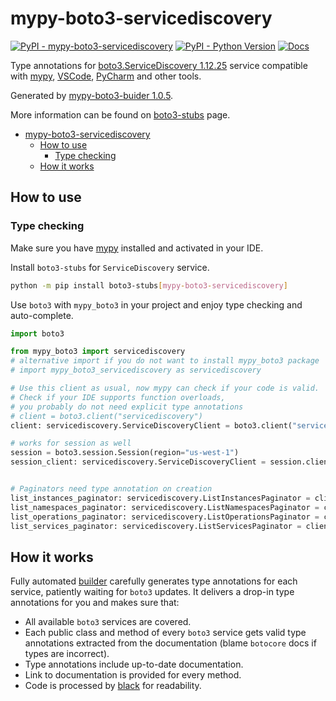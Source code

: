 # mypy-boto3-servicediscovery

[![PyPI - mypy-boto3-servicediscovery](https://img.shields.io/pypi/v/mypy-boto3-servicediscovery.svg?color=blue)](https://pypi.org/project/mypy-boto3-servicediscovery)
[![PyPI - Python Version](https://img.shields.io/pypi/pyversions/mypy-boto3-servicediscovery.svg?color=blue)](https://pypi.org/project/mypy-boto3-servicediscovery)
[![Docs](https://img.shields.io/readthedocs/mypy-boto3-builder.svg?color=blue)](https://mypy-boto3-builder.readthedocs.io/)

Type annotations for
[boto3.ServiceDiscovery 1.12.25](https://boto3.amazonaws.com/v1/documentation/api/1.12.25/reference/services/servicediscovery.html#ServiceDiscovery) service
compatible with [mypy](https://github.com/python/mypy), [VSCode](https://code.visualstudio.com/),
[PyCharm](https://www.jetbrains.com/pycharm/) and other tools.

Generated by [mypy-boto3-buider 1.0.5](https://github.com/vemel/mypy_boto3_builder).

More information can be found on [boto3-stubs](https://pypi.org/project/boto3-stubs/) page.

- [mypy-boto3-servicediscovery](#mypy-boto3-servicediscovery)
  - [How to use](#how-to-use)
    - [Type checking](#type-checking)
  - [How it works](#how-it-works)

## How to use

### Type checking

Make sure you have [mypy](https://github.com/python/mypy) installed and activated in your IDE.

Install `boto3-stubs` for `ServiceDiscovery` service.

```bash
python -m pip install boto3-stubs[mypy-boto3-servicediscovery]
```

Use `boto3` with `mypy_boto3` in your project and enjoy type checking and auto-complete.

```python
import boto3

from mypy_boto3 import servicediscovery
# alternative import if you do not want to install mypy_boto3 package
# import mypy_boto3_servicediscovery as servicediscovery

# Use this client as usual, now mypy can check if your code is valid.
# Check if your IDE supports function overloads,
# you probably do not need explicit type annotations
# client = boto3.client("servicediscovery")
client: servicediscovery.ServiceDiscoveryClient = boto3.client("servicediscovery")

# works for session as well
session = boto3.session.Session(region="us-west-1")
session_client: servicediscovery.ServiceDiscoveryClient = session.client("servicediscovery")


# Paginators need type annotation on creation
list_instances_paginator: servicediscovery.ListInstancesPaginator = client.get_paginator("list_instances")
list_namespaces_paginator: servicediscovery.ListNamespacesPaginator = client.get_paginator("list_namespaces")
list_operations_paginator: servicediscovery.ListOperationsPaginator = client.get_paginator("list_operations")
list_services_paginator: servicediscovery.ListServicesPaginator = client.get_paginator("list_services")
```

## How it works

Fully automated [builder](https://github.com/vemel/mypy_boto3_builder) carefully generates
type annotations for each service, patiently waiting for `boto3` updates. It delivers
a drop-in type annotations for you and makes sure that:

- All available `boto3` services are covered.
- Each public class and method of every `boto3` service gets valid type annotations
  extracted from the documentation (blame `botocore` docs if types are incorrect).
- Type annotations include up-to-date documentation.
- Link to documentation is provided for every method.
- Code is processed by [black](https://github.com/psf/black) for readability.